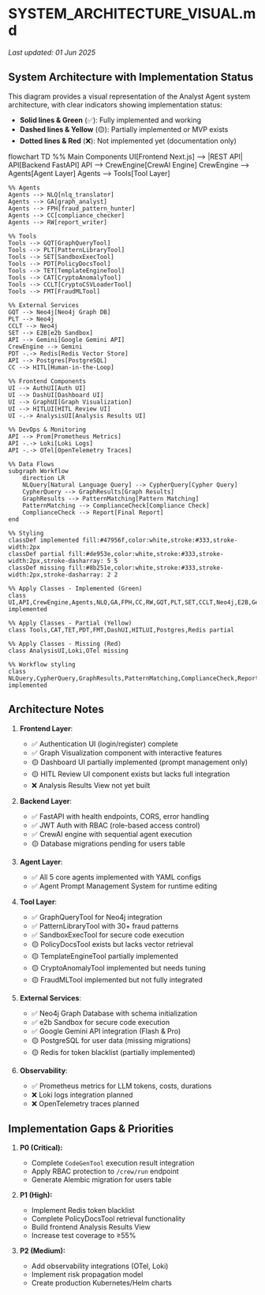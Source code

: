 # SYSTEM_ARCHITECTURE_VISUAL.md
_Last updated: 01 Jun 2025_

## System Architecture with Implementation Status

This diagram provides a visual representation of the Analyst Agent system architecture, with clear indicators showing implementation status:

- **Solid lines & Green** (✅): Fully implemented and working
- **Dashed lines & Yellow** (🟡): Partially implemented or MVP exists
- **Dotted lines & Red** (❌): Not implemented yet (documentation only)

flowchart TD
    %% Main Components
    UI[Frontend Next.js] --> |REST API| API[Backend FastAPI]
    API --> CrewEngine[CrewAI Engine]
    CrewEngine --> Agents[Agent Layer]
    Agents --> Tools[Tool Layer]
    
    %% Agents
    Agents --> NLQ[nlq_translator]
    Agents --> GA[graph_analyst]
    Agents --> FPH[fraud_pattern_hunter]
    Agents --> CC[compliance_checker]
    Agents --> RW[report_writer]
    
    %% Tools
    Tools --> GQT[GraphQueryTool]
    Tools --> PLT[PatternLibraryTool]
    Tools --> SET[SandboxExecTool]
    Tools --> PDT[PolicyDocsTool]
    Tools --> TET[TemplateEngineTool]
    Tools --> CAT[CryptoAnomalyTool]
    Tools --> CCLT[CryptoCSVLoaderTool]
    Tools --> FMT[FraudMLTool]
    
    %% External Services
    GQT --> Neo4j[Neo4j Graph DB]
    PLT --> Neo4j
    CCLT --> Neo4j
    SET --> E2B[e2b Sandbox]
    API --> Gemini[Google Gemini API]
    CrewEngine --> Gemini
    PDT -.-> Redis[Redis Vector Store]
    API --> Postgres[PostgreSQL]
    CC --> HITL[Human-in-the-Loop]
    
    %% Frontend Components
    UI --> AuthUI[Auth UI]
    UI --> DashUI[Dashboard UI]
    UI --> GraphUI[Graph Visualization]
    UI --> HITLUI[HITL Review UI]
    UI -.-> AnalysisUI[Analysis Results UI]
    
    %% DevOps & Monitoring
    API --> Prom[Prometheus Metrics]
    API -.-> Loki[Loki Logs]
    API -.-> OTel[OpenTelemetry Traces]
    
    %% Data Flows
    subgraph Workflow
        direction LR
        NLQuery[Natural Language Query] --> CypherQuery[Cypher Query]
        CypherQuery --> GraphResults[Graph Results]
        GraphResults --> PatternMatching[Pattern Matching]
        PatternMatching --> ComplianceCheck[Compliance Check]
        ComplianceCheck --> Report[Final Report]
    end
    
    %% Styling
    classDef implemented fill:#47956f,color:white,stroke:#333,stroke-width:2px
    classDef partial fill:#de953e,color:white,stroke:#333,stroke-width:2px,stroke-dasharray: 5 5
    classDef missing fill:#8b251e,color:white,stroke:#333,stroke-width:2px,stroke-dasharray: 2 2
    
    %% Apply Classes - Implemented (Green)
    class UI,API,CrewEngine,Agents,NLQ,GA,FPH,CC,RW,GQT,PLT,SET,CCLT,Neo4j,E2B,Gemini,HITL,AuthUI,GraphUI,Prom implemented
    
    %% Apply Classes - Partial (Yellow)
    class Tools,CAT,TET,PDT,FMT,DashUI,HITLUI,Postgres,Redis partial
    
    %% Apply Classes - Missing (Red)
    class AnalysisUI,Loki,OTel missing
    
    %% Workflow styling
    class NLQuery,CypherQuery,GraphResults,PatternMatching,ComplianceCheck,Report implemented

## Architecture Notes

1. **Frontend Layer**:
   - ✅ Authentication UI (login/register) complete
   - ✅ Graph Visualization component with interactive features
   - 🟡 Dashboard UI partially implemented (prompt management only)
   - 🟡 HITL Review UI component exists but lacks full integration
   - ❌ Analysis Results View not yet built

2. **Backend Layer**:
   - ✅ FastAPI with health endpoints, CORS, error handling
   - ✅ JWT Auth with RBAC (role-based access control)
   - ✅ CrewAI engine with sequential agent execution
   - 🟡 Database migrations pending for users table

3. **Agent Layer**:
   - ✅ All 5 core agents implemented with YAML configs
   - ✅ Agent Prompt Management System for runtime editing

4. **Tool Layer**:
   - ✅ GraphQueryTool for Neo4j integration
   - ✅ PatternLibraryTool with 30+ fraud patterns
   - ✅ SandboxExecTool for secure code execution
   - 🟡 PolicyDocsTool exists but lacks vector retrieval
   - 🟡 TemplateEngineTool partially implemented
   - 🟡 CryptoAnomalyTool implemented but needs tuning
   - 🟡 FraudMLTool implemented but not fully integrated

5. **External Services**:
   - ✅ Neo4j Graph Database with schema initialization
   - ✅ e2b Sandbox for secure code execution
   - ✅ Google Gemini API integration (Flash & Pro)
   - 🟡 PostgreSQL for user data (missing migrations)
   - 🟡 Redis for token blacklist (partially implemented)

6. **Observability**:
   - ✅ Prometheus metrics for LLM tokens, costs, durations
   - ❌ Loki logs integration planned
   - ❌ OpenTelemetry traces planned

## Implementation Gaps & Priorities

1. **P0 (Critical):**
   - Complete `CodeGenTool` execution result integration
   - Apply RBAC protection to `/crew/run` endpoint
   - Generate Alembic migration for users table

2. **P1 (High):**
   - Implement Redis token blacklist
   - Complete PolicyDocsTool retrieval functionality
   - Build frontend Analysis Results View
   - Increase test coverage to ≥55%

3. **P2 (Medium):**
   - Add observability integrations (OTel, Loki)
   - Implement risk propagation model
   - Create production Kubernetes/Helm charts
